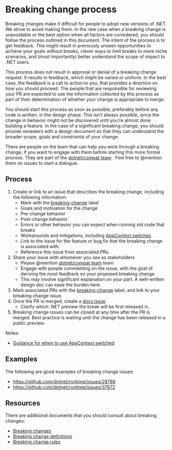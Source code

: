 # Breaking change process

Breaking changes make it difficult for people to adopt new versions of .NET. We strive to avoid making them. In the rare case when a breaking change is unavoidable or the best option when all factors are considered, you should follow the process outlined in this document. The intent of the process is to get feedback. This might result in previously unseen opportunities to achieve your goals without breaks, clever ways to limit breaks to more niche scenarios, and (most importantly) better understand the scope of impact to .NET users.

This process does not result in approval or denial of a breaking change request. It results in feedback, which might be varied or uniform. In the best case, the feedback is a call to action to you, that provides a direction on how you should proceed. The people that are responsible for reviewing your PR are expected to use the information collected by this process as part of their determination of whether your change is appropriate to merge.

You should start this process as soon as possible, preferably before any code is written, in the design phase. This isn't always possible, since the change in behavior might not be discovered until you're almost done building a feature. In the case of a significant breaking change, you should provide reviewers with a design document so that they can understand the broader scope, goals and constraints of your change.

There are people on the team that can help you work through a breaking change, if you want to engage with them before starting this more formal process. They are part of the [dotnet/compat team](https://github.com/orgs/dotnet/teams/compat) . Feel free to @mention them on issues to start a dialogue.

## Process

1. Create or link to an issue that describes the breaking change, including the following information:
   * Mark with the [breaking-change](https://github.com/dotnet/runtime/labels/breaking-change) label
   * Goals and motivation for the change
   * Pre-change behavior
   * Post-change behavior
   * Errors or other behavior you can expect when running old code that breaks
   * Workarounds and mitigations, including [AppContext switches](https://docs.microsoft.com/dotnet/api/system.appcontext)
   * Link to the issue for the feature or bug fix that the breaking change is associated with.
   * Reference this issue from associated PRs.
2. Share your issue with whomever you see as stakeholders
   * Please @mention [dotnet/compat team](https://github.com/orgs/dotnet/teams/compat) team
   * Engage with people commenting on the issue, with the goal of deriving the most feedback on your proposed breaking change
   * This may involve significant explanation on your part. A well-written design doc can ease the burden here.
3. Mark associated PRs with the [breaking-change](https://github.com/dotnet/runtime/labels/breaking-change) label, and link to your breaking change issue.
4. Once the PR is merged, create a [docs issue](https://github.com/dotnet/docs/issues/new?template=dotnet-breaking-change.md).
   * Clarify which .NET preview the break will be first released in.
5. Breaking change issues can be closed at any time after the PR is merged. Best practice is waiting until the change has been released in a public preview.

Notes:

* [Guidance for when to use AppContext switched](https://github.com/dotnet/runtime/issues/8655#issuecomment-415103199)

## Examples

The following are good examples of breaking change issues

* https://github.com/dotnet/runtime/issues/28788
* https://github.com/dotnet/runtime/issues/37672

## Resources

There are additional documents that you should consult about breaking changes:

* [Breaking changes](https://github.com/dotnet/runtime/blob/master/docs/coding-guidelines/breaking-changes.md)
* [Breaking change definitions](https://github.com/dotnet/runtime/blob/master/docs/coding-guidelines/breaking-change-definitions.md)
* [Breaking change rules](https://github.com/dotnet/runtime/blob/master/docs/coding-guidelines/breaking-change-rules.md)

